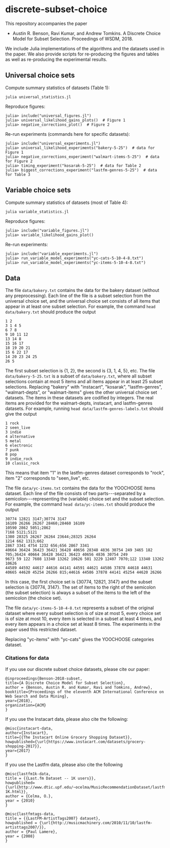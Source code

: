 # discrete-subset-choice

This repository accompanies the paper

- Austin R. Benson, Ravi Kumar, and Andrew Tomkins. A Discrete Choice Model for Subset Selection. Proceedings of WSDM, 2018.

We include Julia implementations of the algorithms and the datasets used in the paper.
We also provide scripts for re-producing the figures and tables as well as re-producing the experimental results.


## Universal choice sets

Compute summary statistics of datasets (Table 1):
```
julia universal_statistics.jl
```

Reproduce figures:
```
julia> include("universal_figures.jl")
julia> universal_likelihood_gains_plots()  # Figure 1
julia> negative_corrections_plot()  # Figure 2
```

Re-run experiments (commands here for specific datasets):
```
julia> include("universal_experiments.jl")
julia> universal_likelihood_experiments("bakery-5-25")  # data for Figure 1
julia> negative_corrections_experiment("walmart-items-5-25")  # data for Figure 2
julia> timing_experiment("kosarak-5-25")  # data for Table 2
julia> biggest_corrections_experiment("lastfm-genres-5-25")  # data for Table 3
```

## Variable choice sets

Compute summary statistics of datasets (most of Table 4):
```
julia variable_statistics.jl
```

Reproduce figures:
```
julia> include("variable_figures.jl")
julia> variable_likelihood_gains_plot()
```

Re-run experiments:
```
julia> include("variable_experiments.jl")
julia> run_variable_model_experiments("yc-cats-5-10-4-8.txt")
julia> run_variable_model_experiments("yc-items-5-10-4-8.txt")
```

## Data

The file `data/bakery.txt` contains the data for the bakery dataset (without any preprocessing).
Each line of the file is a subset selection from the universal choice set, and the universal choice set consists of all items that appear in at least one subset selection.
For example, the command `head data/bakery.txt` should produce the output
```
1 2
3 1 4 5
6 7 8
9 10 11 12
13 14 8
15 16 17
18 19 20 21
15 6 22 17
14 20 23 24 25
26 5
```
The first subset selection is {1, 2}, the second is {3, 1, 4, 5}, etc.
The file `data/bakery-5-25.txt` is a subset of `data/bakery.txt`, where all subset selections contain at most 5 items and all items appear in at least 25 subset selections.
Replacing "bakery" with "instacart", "kosarak", "lastfm-genres", "walmart-depts", or "walmart-items" gives the other universal choice set datasets.
The items in these datasets are codified by integers.
The real items are provided for the walmart-depts, instacart, and lastfm-genres datasets.
For example, running `head data/lastfm-genres-labels.txt` should give the output
```
1 rock
2 seen_live
3 indie
4 alternative
5 metal
6 electronic
7 punk
8 pop
9 indie_rock
10 classic_rock
```
This means that item "1" in the lastfm-genres dataset corresponds to "rock", item "2" corresponds to "seen_live", etc.

The file `data/yc-items.txt` contains the data for the YOOCHOOSE items dataset.
Each line of the file consists of two parts---separated by a semicolon---representing the (variable) choice set and the subset selection.
For example, the command `head data/yc-items.txt` should produce the output
```
30774 12821 3147;30774 3147
16109 26266 26267 28460;28460 16109
10590 2862 5051;2862
7168 5121;5121
1380 28325 26267 26264 23644;28325 26264
1214 662 1313;662
2867 3341 4754 1232 656;656 2867 3341
40664 36424 36423 36421 36428 40656 28348 4836 30754 249 3465 182 705;36424 40664 36428 36421 36423 40656 4836 30754 249
9673 59 122 7608 13340 13262 10626 501 3229 12407 7070;122 13340 13262 10626
44589 44592 44617 44616 44141 44591 44621 44586 37878 44618 44631 40665 44620 45254 26266 815;44616 44586 37878 44141 45254 44620 26266
```
In this case, the first choice set is {30774, 12821, 3147} and the subset selection is {30774, 3147}.
The set of items to the right of the semicolon (the subset selection) is always a subset of the items to the left of the semicolon (the choice set).

The file `data/yc-items-5-10-4-8.txt` represents a subset of the original dataset where every subset selection is of
size at most 5, every choice set is of size at most 10, every item is selected in a subset at least 4 times, and every
item appears in a choice set at least 8 times.
The experiments in the paper used this restricted dataset.

Replacing "yc-items" with "yc-cats" gives the YOOCHOOSE categories dataset.


### Citations for data

If you use our discrete subset choice datasets, please cite our paper:
```
@inproceedings{Benson-2018-subset,
title={A Discrete Choice Model for Subset Selection},
author = {Benson, Austin R. and Kumar, Ravi and Tomkins, Andrew},
booktitle={Proceedings of the eleventh ACM International Conference on Web Search and Data Mining},
year={2018},
organization={ACM}
}
```

If you use the Instacart data, please also cite the following:
```
@misc{instacart-data,
author={Instacart},
title={{The Instacart Online Grocery Shopping Dataset}},
howpublished={\url{https://www.instacart.com/datasets/grocery-shopping-2017}},
year={2017}
}
```

If you use the Lastfm data, please also cite the following
```
@misc{lastfm1k-data,
title = {{Last.fm Dataset -- 1K users}},
howpublished={\url{http://www.dtic.upf.edu/~ocelma/MusicRecommendationDataset/lastfm-1K.html}},
author = {Celma, O.},
year = {2010}
}

@misc{lastfmtags-data,
title = {{LastFM-ArtistTags2007} dataset},
howpublished = {\url{http://musicmachinery.com/2010/11/10/lastfm-artisttags2007/}},
author = {Paul Lamere},
year = {2008}
}
```
